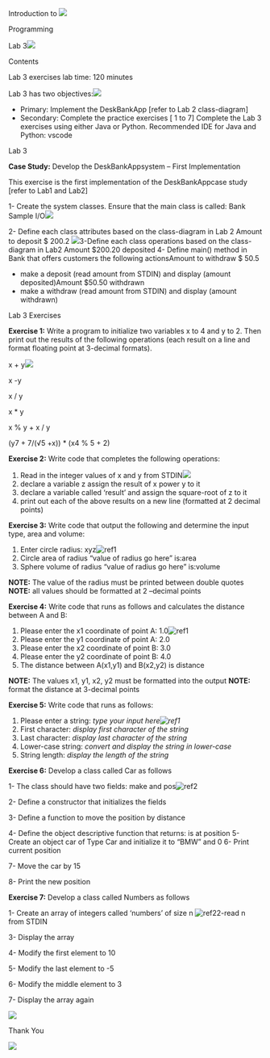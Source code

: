 Introduction to ![](Aspose.Words.5d164e3f-2b7a-4ab2-a575-05dbcdb905e1.001.png)

Programming

Lab 3![](Aspose.Words.5d164e3f-2b7a-4ab2-a575-05dbcdb905e1.002.png)

Contents

Lab 3 exercises   lab time: 120 minutes

Lab 3 has two objectives:![](Aspose.Words.5d164e3f-2b7a-4ab2-a575-05dbcdb905e1.003.png)

- Primary: Implement the DeskBankApp [refer to Lab 2 class-diagram]
- Secondary: Complete the practice exercises [ 1 to 7] Complete the Lab 3 exercises using either Java or Python. Recommended IDE for Java and Python:  vscode

Lab 3

**Case Study:** Develop the DeskBankAppsystem – First Implementation

This exercise is the first implementation of the DeskBankAppcase study [refer to Lab1 and Lab2]

1- Create the system classes. Ensure that the main class is called: Bank Sample I/O![](Aspose.Words.5d164e3f-2b7a-4ab2-a575-05dbcdb905e1.004.png)

2- Define each class attributes based on the class-diagram in Lab 2 Amount to deposit $ 200.2 ![](Aspose.Words.5d164e3f-2b7a-4ab2-a575-05dbcdb905e1.005.png)3-Define each class operations based on the class-diagram in Lab2 Amount $200.20 deposited 4- Define main() method in Bank that offers customers the following actionsAmount to withdraw $ 50.5

- make a deposit (read amount from STDIN) and display (amount deposited)Amount $50.50 withdrawn
- make a withdraw (read amount from STDIN) and display (amount withdrawn)

Lab 3 Exercises

**Exercise 1:** Write a program to initialize two variables x to 4 and y to 2. Then print out the results of the following operations (each result on a line and format floating point at 3-decimal formats). 

x + y![](Aspose.Words.5d164e3f-2b7a-4ab2-a575-05dbcdb905e1.006.png)

x -y   

x / y

x \* y

x % y + x / y

(y7 + 7/(√5 +x)) \* (x4 % 5  + 2)

**Exercise 2:** Write code that completes the following operations:

1. Read in the integer values of x and y from STDIN![](Aspose.Words.5d164e3f-2b7a-4ab2-a575-05dbcdb905e1.007.png)
1. declare a variable z assign the result of x power y to it 
1. declare a variable called ‘result’ and assign the square-root of z to it
1. print out each of the above results on a new line (formatted at 2 decimal points) 

**Exercise 3:** Write code that output the following and determine the input type, area and volume:

1. Enter circle radius:  xyz![ref1]
1. Circle area of radius “value of radius go here” is:area
1. Sphere volume of radius “value of radius go here” is:volume 

**NOTE:** The value of the radius must be printed between double quotes **NOTE:** all values should be formatted at 2 –decimal points 

**Exercise 4:** Write code that runs as follows and calculates the distance between A and B:

1. Please enter the x1 coordinate of point A: 1.0![ref1]
1. Please enter the y1 coordinate of point A: 2.0
1. Please enter the x2 coordinate of point B: 3.0
1. Please enter the y2 coordinate of point B: 4.0
1. The distance between A(x1,y1) and B(x2,y2) is distance

**NOTE:** The values x1, y1, x2, y2 must be formatted into the output **NOTE:** format the distance at 3-decimal points

**Exercise 5:** Write code that runs as follows:

1. Please enter a string: *type your input here![ref1]*
1. First character: *display first character of the string*
1. Last character: *display last character of the string*
1. Lower-case string: *convert and display the string in lower-case*
1. String length: *display the length of the string*

**Exercise 6:** Develop a class called Car as follows

1- The class should have two fields: make and pos![ref2]

2- Define a constructor that initializes the fields

3- Define a function to move the position by distance

4- Define the object descriptive function that returns: <make> is at position <posvalue> 5- Create an object car of Type Car and initialize it to “BMW” and 0 6- Print current position

7- Move the car by 15

8- Print the new position

**Exercise 7:** Develop a class called Numbers as follows

1- Create an array of integers called ‘numbers’ of size n ![ref2]2-read n from STDIN

3- Display the array

4- Modify the first element to 10

5- Modify the last element to -5

6- Modify the middle element to 3

7- Display the array again


![](Aspose.Words.5d164e3f-2b7a-4ab2-a575-05dbcdb905e1.010.png)

Thank You

![](Aspose.Words.5d164e3f-2b7a-4ab2-a575-05dbcdb905e1.011.png)

[ref1]: Aspose.Words.5d164e3f-2b7a-4ab2-a575-05dbcdb905e1.008.png
[ref2]: Aspose.Words.5d164e3f-2b7a-4ab2-a575-05dbcdb905e1.009.png
